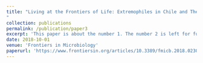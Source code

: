 ```yaml
---
title: "Living at the Frontiers of Life: Extremophiles in Chile and Their Potential for Bioremediation
"
collection: publications
permalink: /publication/paper3
excerpt: 'This paper is about the number 1. The number 2 is left for future work.'
date: 2018-10-01
venue: 'Frontiers in Microbiology'
paperurl: 'https://www.frontiersin.org/articles/10.3389/fmicb.2018.02309/full'
---
```

